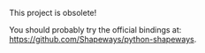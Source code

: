 This project is obsolete!

You should probably try the official bindings at: https://github.com/Shapeways/python-shapeways.
